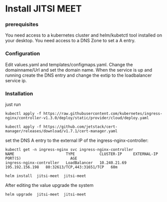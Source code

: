 # Install JITSI MEET 

### prerequisites

You need access to a kubernetes cluster and helm/kubetctl tool installed on your desktop.
You need access to a DNS Zone to set a A entry.



### Configuration

Edit values.yaml and templates/configmaps.yaml.
Change the domainname/Url and set the domain name. When the service is up and running create the DNS entry and change the extip to the loadbalancer service ip.

### Installation

just run

```
kubectl apply -f https://raw.githubusercontent.com/kubernetes/ingress-nginx/controller-v1.3.0/deploy/static/provider/cloud/deploy.yaml
```
```
kubectl apply -f https://github.com/jetstack/cert-manager/releases/download/v1.7.1/cert-manager.yaml
```

set the DNS A entry to the external IP of the ingress-nginx-controller:

```
kubectl get -n ingress-nginx svc ingress-nginx-controller
NAME                       TYPE           CLUSTER-IP     EXTERNAL-IP       PORT(S)                      AGE
ingress-nginx-controller   LoadBalancer   10.240.21.69   195.192.156.198   80:32613/TCP,443:31651/TCP   60m
```

```
helm install  jitsi-meet  jitsi-meet
```

After editing the value upgrade the system

```
helm upgrade  jitsi-meet  jitsi-meet
```
